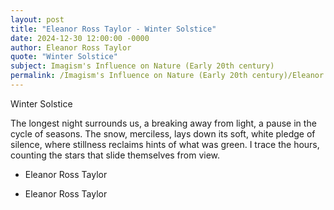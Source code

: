 ```yaml
---
layout: post
title: "Eleanor Ross Taylor - Winter Solstice"
date: 2024-12-30 12:00:00 -0000
author: Eleanor Ross Taylor
quote: "Winter Solstice"
subject: Imagism's Influence on Nature (Early 20th century)
permalink: /Imagism's Influence on Nature (Early 20th century)/Eleanor Ross Taylor/Eleanor Ross Taylor - Winter Solstice
---
```


Winter Solstice

The longest night surrounds us,
a breaking away from light,
a pause in the cycle of seasons.
The snow, merciless, lays down
its soft, white pledge of silence,
where stillness reclaims hints of
what was green. I trace the hours,
counting the stars that slide
themselves from view.

                               
                               
- Eleanor Ross Taylor

- Eleanor Ross Taylor
